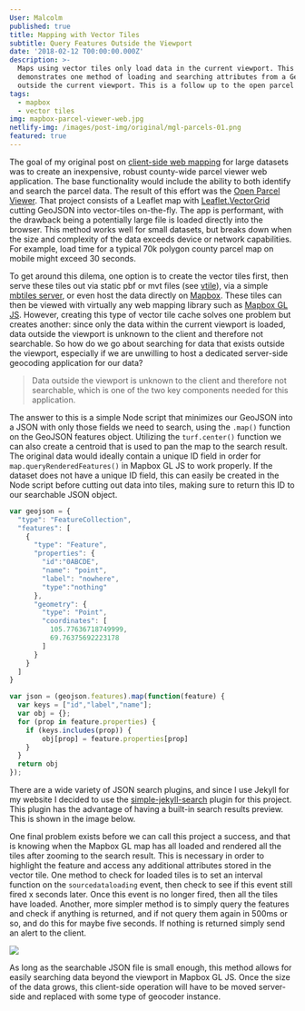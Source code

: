 ```yaml
---
User: Malcolm
published: true
title: Mapping with Vector Tiles
subtitle: Query Features Outside the Viewport
date: '2018-02-12 T00:00:00.000Z'
description: >-
  Maps using vector tiles only load data in the current viewport. This article
  demonstrates one method of loading and searching attributes from a GeoJSON
  outside the current viewport. This is a follow up to the open parcel viewer.
tags:
  - mapbox
  - vector tiles
img: mapbox-parcel-viewer-web.jpg
netlify-img: /images/post-img/original/mgl-parcels-01.png
featured: true
---
```

The goal of my original post on [client-side web mapping](https://getbounds.com/blog/leaflet-and-geojson-tiles/) for large datasets was to create an inexpensive, robust county-wide parcel viewer web application. The base functionality would include the ability to both identify and search the parcel data. The result of this effort was the [Open Parcel Viewer](https://github.com/ovrdc/parcel-viewer). That project consists of a Leaflet map with [Leaflet.VectorGrid](https://github.com/Leaflet/Leaflet.VectorGrid) cutting GeoJSON into vector-tiles on-the-fly. The app is performant, with the drawback being a potentially large file is loaded directly into the browser. This method works well for small datasets, but breaks down when the size and complexity of the data exceeds device or network capabilities. For example, load time for a typical 70k polygon county parcel map on mobile might exceed 30 seconds.

To get around this dilema, one option is to create the vector tiles first, then serve these tiles out via static pbf or mvt files (see [vtile](https://www.npmjs.com/package/vtile)), via a simple [mbtiles server](https://github.com/ovrdc/tileserver), or even host the data directly on [Mapbox](https://www.mapbox.com). These tiles can then be viewed with virtually any web mapping library such as [Mapbox GL JS](https://www.mapbox.com/mapbox-gl-js/api/). However, creating this type of vector tile cache solves one problem but creates another: since only the data within the current viewport is loaded, data outside the viewport is unknown to the client and therefore not searchable. So how do we go about searching for data that exists outside the viewport, especially if we are unwilling to host a dedicated server-side geocoding application for our data?

> Data outside the viewport is unknown to the client and therefore not searchable, which is one of the two key components needed for this application.

The answer to this is a simple Node script that minimizes our GeoJSON into a JSON with only those fields we need to search, using the `.map()` function on the GeoJSON features object. Utilizing the `turf.center()` function we can also create a centroid that is used to pan the map to the search result. The original data would ideally contain a unique ID field in order for `map.queryRenderedFeatures()` in Mapbox GL JS to work properly. If the dataset does not have a unique ID field, this can easily be created in the Node script before cutting out data into tiles, making sure to return this ID to our searchable JSON object.

```javascript
var geojson = {
  "type": "FeatureCollection",
  "features": [
    {
      "type": "Feature",
      "properties": {
        "id":"0ABCDE",
        "name": "point",
        "label": "nowhere",
        "type":"nothing"
      },
      "geometry": {
        "type": "Point",
        "coordinates": [
          105.77636718749999,
          69.76375692223178
        ]
      }
    }
  ]
}

var json = (geojson.features).map(function(feature) {
  var keys = ["id","label","name"];
  var obj = {};
  for (prop in feature.properties) {
    if (keys.includes(prop)) {
        obj[prop] = feature.properties[prop]
    }
  }
  return obj
});
```

There are a wide variety of JSON search plugins, and since I use Jekyll for my website I decided to use the [simple-jekyll-search](https://github.com/christian-fei/Simple-Jekyll-Search) plugin for this project. This plugin has the advantage of having a built-in search results preview. This is shown in the image below.

One final problem exists before we can call this project a success, and that is knowing when the Mapbox GL map has all loaded and rendered all the tiles after zooming to the search result. This is necessary in order to highlight the feature and access any additional attributes stored in the vector tile. One method to check for loaded tiles is to set an interval function on the `sourcedataloading` event, then check to see if this event still fired x seconds later. Once this event is no longer fired, then all the tiles have loaded. Another, more simpler method is to simply query the features and check if anything is returned, and if not query them again in 500ms or so, and do this for maybe five seconds. If nothing is returned simply send an alert to the client.

![](/assets/img/mgl-1.gif)

As long as the searchable JSON file is small enough, this method allows for easily searching data beyond the viewport in Mapbox GL JS. Once the size of the data grows, this client-side operation will have to be moved server-side and replaced with some type of geocoder instance.
